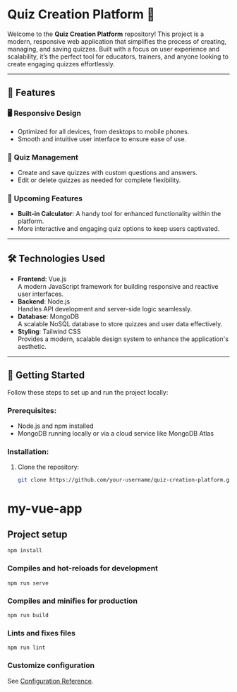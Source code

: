 # Quiz Creation Platform 📝

Welcome to the **Quiz Creation Platform** repository! This project is a modern, responsive web application that simplifies the process of creating, managing, and saving quizzes. Built with a focus on user experience and scalability, it’s the perfect tool for educators, trainers, and anyone looking to create engaging quizzes effortlessly.

---

## 🌟 Features

### 🖥️ **Responsive Design**
- Optimized for all devices, from desktops to mobile phones.
- Smooth and intuitive user interface to ensure ease of use.

### 🎯 **Quiz Management**
- Create and save quizzes with custom questions and answers.
- Edit or delete quizzes as needed for complete flexibility.

### 🚀 **Upcoming Features**
- **Built-in Calculator**: A handy tool for enhanced functionality within the platform.
- More interactive and engaging quiz options to keep users captivated.

---

## 🛠️ Technologies Used

- **Frontend**: Vue.js  
  A modern JavaScript framework for building responsive and reactive user interfaces.  
- **Backend**: Node.js  
  Handles API development and server-side logic seamlessly.  
- **Database**: MongoDB  
  A scalable NoSQL database to store quizzes and user data effectively.  
- **Styling**: Tailwind CSS  
  Provides a modern, scalable design system to enhance the application's aesthetic.  

---

## 🚀 Getting Started

Follow these steps to set up and run the project locally:

### Prerequisites:
- Node.js and npm installed
- MongoDB running locally or via a cloud service like MongoDB Atlas

### Installation:

1. Clone the repository:
   ```bash
   git clone https://github.com/your-username/quiz-creation-platform.git

# my-vue-app

## Project setup
```
npm install
```

### Compiles and hot-reloads for development
```
npm run serve
```

### Compiles and minifies for production
```
npm run build
```

### Lints and fixes files
```
npm run lint
```

### Customize configuration
See [Configuration Reference](https://cli.vuejs.org/config/).
